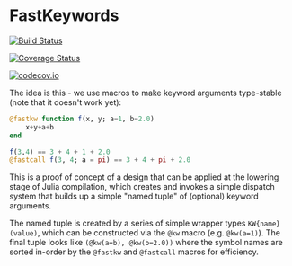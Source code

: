 # FastKeywords

[![Build Status](https://travis-ci.org/andyferris/FastKeywords.jl.svg?branch=master)](https://travis-ci.org/andyferris/FastKeywords.jl)

[![Coverage Status](https://coveralls.io/repos/andyferris/FastKeywords.jl/badge.svg?branch=master&service=github)](https://coveralls.io/github/andyferris/FastKeywords.jl?branch=master)

[![codecov.io](http://codecov.io/github/andyferris/FastKeywords.jl/coverage.svg?branch=master)](http://codecov.io/github/andyferris/FastKeywords.jl?branch=master)

The idea is this - we use macros to make keyword arguments type-stable (note that
it doesn't work yet):

```julia
@fastkw function f(x, y; a=1, b=2.0)
    x+y+a+b
end

f(3,4) == 3 + 4 + 1 + 2.0
@fastcall f(3, 4; a = pi) == 3 + 4 + pi + 2.0
```

This is a proof of concept of a design that can be applied at the lowering stage
of Julia compilation, which creates and invokes a simple dispatch system that
builds up a simple "named tuple" of (optional) keyword arguments.

The named tuple is created by a series of simple wrapper types `KW{name}(value)`,
which can be constructed via the `@kw` macro (e.g. `@kw(a=1)`). The final tuple
looks like `(@kw(a=b), @kw(b=2.0))` where the symbol names are sorted in-order
by the `@fastkw` and `@fastcall` macros for efficiency.
